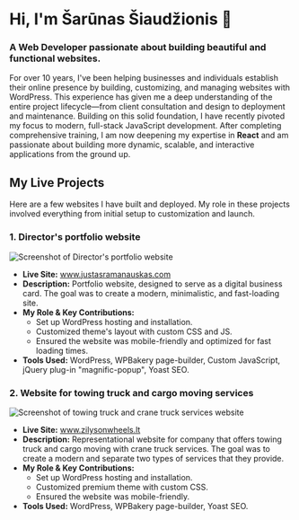 # Hi, I'm Šarūnas Šiaudžionis 👋 
### A Web Developer passionate about building beautiful and functional websites.

For over 10 years, I've been helping businesses and individuals establish their online presence by building, customizing, and managing websites with WordPress. This experience has given me a deep understanding of the entire project lifecycle—from client consultation and design to deployment and maintenance. Building on this solid foundation, I have recently pivoted my focus to modern, full-stack JavaScript development. After completing comprehensive training, I am now deepening my expertise in **React** and am passionate about building more dynamic, scalable, and interactive applications from the ground up.

## My Live Projects 
Here are a few websites I have built and deployed. My role in these projects involved everything from  initial setup to customization and launch.
### 1. Director's portfolio website 
![Screenshot of Director's portfolio website](/images/project1.png)
* **Live Site:** www.justasramanauskas.com
*   **Description:** Portfolio website, designed to serve as a digital business card. The goal was to create a modern, minimalistic, and fast-loading site. 
*  **My Role & Key Contributions:**  
	*  Set up WordPress hosting and installation. 
	*  Customized theme's layout with custom CSS and JS.
	* Ensured the website was mobile-friendly and optimized for fast loading times. 
* **Tools Used:** WordPress, WPBakery page-builder, Custom JavaScript, jQuery plug-in "magnific-popup", Yoast SEO.

### 2. Website for towing truck and cargo moving services  
![Screenshot of towing truck and crane truck services website](/images/project2.png)
* **Live Site:** www.zilysonwheels.lt
*   **Description:** Representational website for company that offers towing truck and cargo moving with crane truck services. The goal was to create a modern and separate two types of services that they provide. 
*  **My Role & Key Contributions:**  
	*  Set up WordPress hosting and installation. 
	*  Customized premium theme with custom CSS.
	* Ensured the website was mobile-friendly. 
* **Tools Used:** WordPress, WPBakery page-builder, Yoast SEO.
